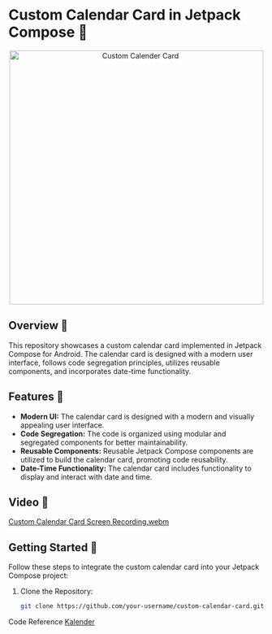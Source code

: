 
# Custom Calendar Card in Jetpack Compose 📅


<p align="center">
<img src="https://github.com/shweta-fulzele/Custom-Calender-Card/assets/46936228/a242e8d1-d140-4fae-8ce9-e05c89180264" width="500" alt = "Custom Calender Card" />
</p>

## Overview 🌟

This repository showcases a custom calendar card implemented in Jetpack Compose for Android. The calendar card is designed with a modern user interface, follows code segregation principles, utilizes reusable components, and incorporates date-time functionality.

## Features 🚀

- **Modern UI:** The calendar card is designed with a modern and visually appealing user interface.
- **Code Segregation:** The code is organized using modular and segregated components for better maintainability.
- **Reusable Components:** Reusable Jetpack Compose components are utilized to build the calendar card, promoting code reusability.
- **Date-Time Functionality:** The calendar card includes functionality to display and interact with date and time.

## Video 📸

[Custom Calendar Card Screen Recording.webm](https://github.com/shweta-fulzele/Custom-Calender-Card/assets/46936228/793ce4ce-7af3-44e9-8180-80a437265b9f)


## Getting Started 🚀

Follow these steps to integrate the custom calendar card into your Jetpack Compose project:

1. Clone the Repository:
   ```bash
   git clone https://github.com/your-username/custom-calendar-card.git

Code Reference [Kalender](https://github.com/hi-manshu/Kalendar)
